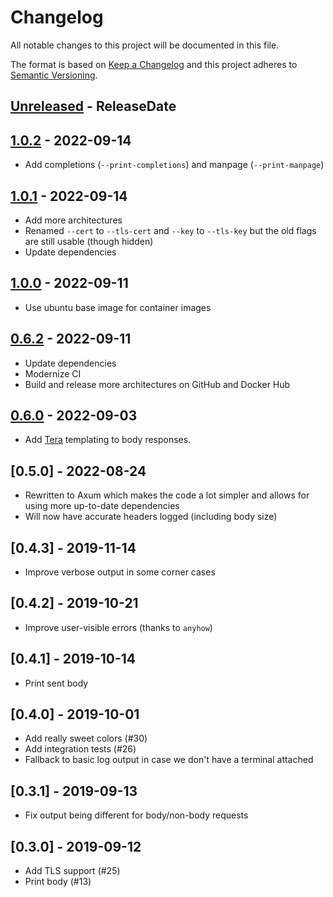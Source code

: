 # Changelog

All notable changes to this project will be documented in this file.

The format is based on [Keep a Changelog](http://keepachangelog.com/)
and this project adheres to [Semantic Versioning](http://semver.org/).

<!-- next-header -->

## [Unreleased] - ReleaseDate

## [1.0.2] - 2022-09-14
- Add completions (`--print-completions`) and manpage (`--print-manpage`)

## [1.0.1] - 2022-09-14
- Add more architectures
- Renamed `--cert` to `--tls-cert` and `--key` to `--tls-key` but the old flags are
  still usable (though hidden)
- Update dependencies

## [1.0.0] - 2022-09-11
- Use ubuntu base image for container images

## [0.6.2] - 2022-09-11
- Update dependencies
- Modernize CI
- Build and release more architectures on GitHub and Docker Hub

## [0.6.0] - 2022-09-03
- Add [Tera](https://tera.netlify.app/) templating to body responses.

## [0.5.0] - 2022-08-24

- Rewritten to Axum which makes the code a lot simpler and allows for using more up-to-date
  dependencies
- Will now have accurate headers logged (including body size)

## [0.4.3] - 2019-11-14

- Improve verbose output in some corner cases

## [0.4.2] - 2019-10-21

- Improve user-visible errors (thanks to `anyhow`)

## [0.4.1] - 2019-10-14

- Print sent body

## [0.4.0] - 2019-10-01

- Add really sweet colors (#30)
- Add integration tests (#26)
- Fallback to basic log output in case we don't have a terminal attached

## [0.3.1] - 2019-09-13

- Fix output being different for body/non-body requests

## [0.3.0] - 2019-09-12

- Add TLS support (#25)
- Print body (#13)

<!-- next-url -->
[Unreleased]: https://github.com/svenstaro/dummyhttp/compare/v1.0.2...HEAD
[1.0.2]: https://github.com/svenstaro/dummyhttp/compare/v1.0.1...v1.0.2
[1.0.1]: https://github.com/svenstaro/dummyhttp/compare/v1.0.0...v1.0.1
[1.0.0]: https://github.com/svenstaro/dummyhttp/compare/v0.6.2...v1.0.0
[0.6.2]: https://github.com/svenstaro/dummyhttp/compare/v0.6.0...v0.6.2
[0.6.0]: https://github.com/svenstaro/dummyhttp/compare/0.5.0...v0.6.0
